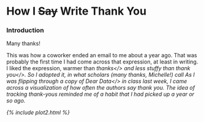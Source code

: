 # How I <strike>Say</strike> Write Thank You

### Introduction
Many thanks! 

This was how a coworker ended an email to me about a year ago. That was probably the first time I had come across that expression, at least in writing. I liked the expression, warmer than <i>thanks</> and less stuffy than <i>thank you</>. So I adopted it, in what scholars (many thanks, Michelle!) call 
As I was flipping through a copy of <i>Dear Data</> in class last week, I came across a visualization of how often the authors say thank you. The idea of tracking thank-yous reminded me of a habit that I had picked up a year or so ago. 

{% include plot2.html %}
